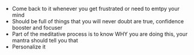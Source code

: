 * Come back to it whenever you get frustrated or need to emtpy your mind
* Should be full of things that you will never doubt are true, confidence booster and focuser
* Part of the meditative process is to know WHY you are doing this, your mantra should tell you that
* Personalize it 
